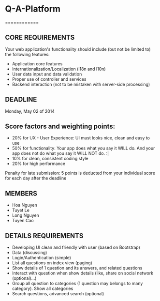 <h1>Q-A-Platform</h1>
============

<h2>CORE REQUIREMENTS</h2>

Your web application's functionality should include (but not be limited to) the following features:

<ul>
	<li>Application core features</li>
	<li>Internationalization/Localization (i18n and l10n)</li>
	<li>User data input and data validation</li>
	<li>Proper use of controller and services</li>
	<li>Backend interaction (not to be mistaken with server-side processing)</li>
</ul>

<h2>DEADLINE</h2>

Monday, May 02 of 2014

<h2>Score factors and weighting points: </h2>

<ul>
	<li>20% for UX - User Experience: UI must looks nice, clean and easy to use</li>
	<li>50% for functionality: Your app does what you say it WILL do. And your app does not do what you say it WILL NOT do. :|</li>
	<li>10% for clean, consistent coding style</li>
	<li>20% for high performance</li>
</ul>
 
<p> Penalty for late submission:
	5 points is deducted from your individual score for each day after the deadline</p>

<h2>MEMBERS</h2>

<ul>
	<li>Hoa Nguyen</li>
	<li>Tuyet Le</li>
	<li>Long Nguyen</li>
	<li>Tuyen Cao</li>
</ul>

<h2>DETAILS REQUIREMENTS</h2>

<ul>
	<li>Developing UI clean and friendly with user (based on Bootstrap)</li>
	<li>Data (discussing)</li>
	<li>Login/Authentication (simple)</li>
	<li>List all questions on index view (paging)</li>
	<li>Show details of 1 question and its answers, and related questions</li>
	<li>Interact with question when show details (like, share on social network (optional)...)</li>
	<li>Group all question to categories (1 question may belongs to many category). Show all categories</li>
	<li>Search questions, advanced search (optional)</li>
</ul>